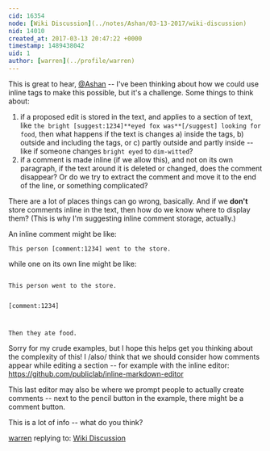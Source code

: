 ```yaml
---
cid: 16354
node: [Wiki Discussion](../notes/Ashan/03-13-2017/wiki-discussion)
nid: 14010
created_at: 2017-03-13 20:47:22 +0000
timestamp: 1489438042
uid: 1
author: [warren](../profile/warren)
---
```


This is great to hear, [@Ashan](/profile/Ashan) -- I've been thinking about how we could use inline tags to make this possible, but it's a challenge. Some things to think about:

1. if a proposed edit is stored in the text, and applies to a section of text, like `the bright [suggest:1234]**eyed fox was**[/suggest] looking for food`, then what happens if the text is changes a) inside the tags, b) outside and including the tags, or c) partly outside and partly inside -- like if someone changes `bright eyed` to `dim-witted`?
2. if a comment is made inline (if we allow this), and not on its own paragraph, if the text around it is deleted or changed, does the comment disappear? Or do we try to extract the comment and move it to the end of the line, or something complicated? 

There are a lot of places things can go wrong, basically. And if we **don't** store comments inline in the text, then how do we know where to display them? (This is why I'm suggesting inline comment storage, actually.)

An inline comment might be like:

```
This person [comment:1234] went to the store.
```

while one on its own line might be like:

<code>
This person went to the store.

[comment:1234]

Then they ate food.
</code>

Sorry for my crude examples, but I hope this helps get you thinking about the complexity of this! I /also/ think that we should consider how comments appear while editing a section -- for example with the inline editor: https://github.com/publiclab/inline-markdown-editor

This last editor may also be where we prompt people to actually create comments -- next to the pencil button in the example, there might be a comment button. 

This is a lot of info -- what do you think?

[warren](../profile/warren) replying to: [Wiki Discussion](../notes/Ashan/03-13-2017/wiki-discussion)

